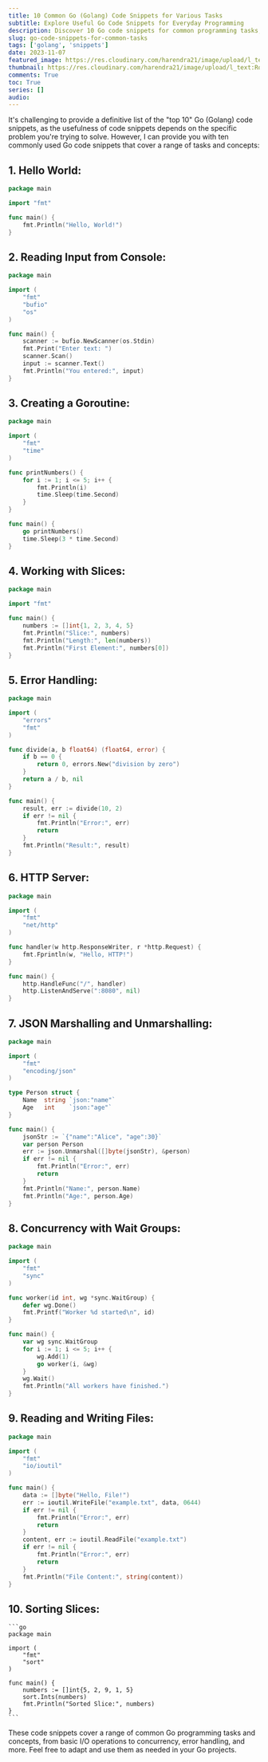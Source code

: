 ```yaml
---
title: 10 Common Go (Golang) Code Snippets for Various Tasks
subtitle: Explore Useful Go Code Snippets for Everyday Programming
description: Discover 10 Go code snippets for common programming tasks, including Hello World, input handling, goroutines, slices, error handling, HTTP servers, JSON operations, concurrency, file I/O, and sorting. Use these snippets to simplify your Go development.
slug: go-code-snippets-for-common-tasks
tags: ['golang', 'snippets']
date: 2023-11-07
featured_image: https://res.cloudinary.com/harendra21/image/upload/l_text:Roboto_45_bold:10%20Common%20Go%20(Golang)%20Code%20Snippets,co_rgb:fff/golangwithexample/bg5.png
thumbnail: https://res.cloudinary.com/harendra21/image/upload/l_text:Roboto_45_bold:10%20Common%20Go%20(Golang)%20Code%20Snippets,co_rgb:fff/golangwithexample/bg5.png
comments: True
toc: True
series: []
audio: 
---
```

It's challenging to provide a definitive list of the "top 10" Go (Golang) code snippets, as the usefulness of code snippets depends on the specific problem you're trying to solve. However, I can provide you with ten commonly used Go code snippets that cover a range of tasks and concepts:

## 1. Hello World:
   
   ```go
   package main

   import "fmt"

   func main() {
       fmt.Println("Hello, World!")
   }
   ```

## 2. Reading Input from Console:
   ```go
   package main

   import (
       "fmt"
       "bufio"
       "os"
   )

   func main() {
       scanner := bufio.NewScanner(os.Stdin)
       fmt.Print("Enter text: ")
       scanner.Scan()
       input := scanner.Text()
       fmt.Println("You entered:", input)
   }
   ```

## 3. Creating a Goroutine:
   ```go
   package main

   import (
       "fmt"
       "time"
   )

   func printNumbers() {
       for i := 1; i <= 5; i++ {
           fmt.Println(i)
           time.Sleep(time.Second)
       }
   }

   func main() {
       go printNumbers()
       time.Sleep(3 * time.Second)
   }
   ```

## 4. Working with Slices:
   ```go
   package main

   import "fmt"

   func main() {
       numbers := []int{1, 2, 3, 4, 5}
       fmt.Println("Slice:", numbers)
       fmt.Println("Length:", len(numbers))
       fmt.Println("First Element:", numbers[0])
   }
   ```

## 5. Error Handling:
   ```go
   package main

   import (
       "errors"
       "fmt"
   )

   func divide(a, b float64) (float64, error) {
       if b == 0 {
           return 0, errors.New("division by zero")
       }
       return a / b, nil
   }

   func main() {
       result, err := divide(10, 2)
       if err != nil {
           fmt.Println("Error:", err)
           return
       }
       fmt.Println("Result:", result)
   }
   ```

## 6. HTTP Server:
   ```go
   package main

   import (
       "fmt"
       "net/http"
   )

   func handler(w http.ResponseWriter, r *http.Request) {
       fmt.Fprintln(w, "Hello, HTTP!")
   }

   func main() {
       http.HandleFunc("/", handler)
       http.ListenAndServe(":8080", nil)
   }
   ```

## 7. JSON Marshalling and Unmarshalling:
   ```go
   package main

   import (
       "fmt"
       "encoding/json"
   )

   type Person struct {
       Name  string `json:"name"`
       Age   int    `json:"age"`
   }

   func main() {
       jsonStr := `{"name":"Alice", "age":30}`
       var person Person
       err := json.Unmarshal([]byte(jsonStr), &person)
       if err != nil {
           fmt.Println("Error:", err)
           return
       }
       fmt.Println("Name:", person.Name)
       fmt.Println("Age:", person.Age)
   }
   ```

## 8. Concurrency with Wait Groups:
   ```go
   package main

   import (
       "fmt"
       "sync"
   )

   func worker(id int, wg *sync.WaitGroup) {
       defer wg.Done()
       fmt.Printf("Worker %d started\n", id)
   }

   func main() {
       var wg sync.WaitGroup
       for i := 1; i <= 5; i++ {
           wg.Add(1)
           go worker(i, &wg)
       }
       wg.Wait()
       fmt.Println("All workers have finished.")
   }
   ```

## 9. Reading and Writing Files:
   ```go
   package main

   import (
       "fmt"
       "io/ioutil"
   )

   func main() {
       data := []byte("Hello, File!")
       err := ioutil.WriteFile("example.txt", data, 0644)
       if err != nil {
           fmt.Println("Error:", err)
           return
       }
       content, err := ioutil.ReadFile("example.txt")
       if err != nil {
           fmt.Println("Error:", err)
           return
       }
       fmt.Println("File Content:", string(content))
   }
   ```

## 10. Sorting Slices:
    ```go
    package main

    import (
        "fmt"
        "sort"
    )

    func main() {
        numbers := []int{5, 2, 9, 1, 5}
        sort.Ints(numbers)
        fmt.Println("Sorted Slice:", numbers)
    }
    ```

These code snippets cover a range of common Go programming tasks and concepts, from basic I/O operations to concurrency, error handling, and more. Feel free to adapt and use them as needed in your Go projects.
